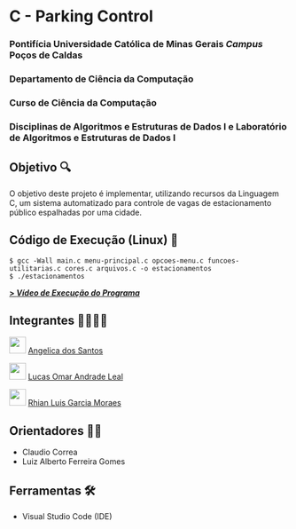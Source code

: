 # C - Parking Control

### Pontifícia Universidade Católica de Minas Gerais _Campus_ Poços de Caldas

### Departamento de Ciência da Computação

### Curso de Ciência da Computação

### Disciplinas de Algoritmos e Estruturas de Dados I e Laboratório de Algoritmos e Estruturas de Dados I

## **Objetivo** 🔍

O objetivo deste projeto é implementar, utilizando recursos da Linguagem C, um sistema automatizado para controle de vagas de estacionamento público espalhadas por uma cidade.

## **Código de Execução (Linux)** 🏁

```
$ gcc -Wall main.c menu-principal.c opcoes-menu.c funcoes-utilitarias.c cores.c arquivos.c -o estacionamentos
$ ./estacionamentos
```

[**> _Vídeo de Execução do Programa_**](https://www.youtube.com/watch?v=r0-h59_TPpc&ab_channel=Angelica)

## **Integrantes** 👨‍👨‍👧‍👦

<img src="https://avatars.githubusercontent.com/u/65343425?v=4" height="30"> [Angelica dos Santos](https://github.com/angelcomp)

<img src="https://avatars.githubusercontent.com/u/69632369?v=4" height="30"> [Lucas Omar Andrade Leal](https://github.com/lucasoal)

<img src="https://avatars.githubusercontent.com/u/72531802?v=4" height="30"> [Rhian Luis Garcia Moraes](https://github.com/rhian-cs)

## **Orientadores** 👨‍🏫

-   Claudio Correa
-   Luiz Alberto Ferreira Gomes

## **Ferramentas** 🛠

-   Visual Studio Code (IDE)
